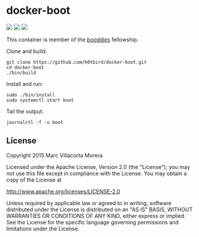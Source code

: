 # docker-boot

[![](https://travis-ci.org/h0tbird/docker-boot.svg?branch=master)](https://travis-ci.org/h0tbird/docker-boot)
[![](https://img.shields.io/imagelayers/image-size/h0tbird/boot/latest.svg)](https://imagelayers.io/?images=h0tbird/boot:latest)
[![](https://img.shields.io/imagelayers/layers/h0tbird/boot/latest.svg)](https://imagelayers.io/?images=h0tbird/boot:latest)

This container is member of the [*booddies*](https://github.com/h0tbird/booddies) fellowship.

Clone and build:
```
git clone https://github.com/h0tbird/docker-boot.git
cd docker-boot
./bin/build
```

Install and run:
```
sudo ./bin/install
sudo systemctl start boot
```

Tail the output:
```
journalctl -f -u boot
```

## License

Copyright 2015 Marc Villacorta Morera

Licensed under the Apache License, Version 2.0 (the "License");
you may not use this file except in compliance with the License.
You may obtain a copy of the License at

http://www.apache.org/licenses/LICENSE-2.0

Unless required by applicable law or agreed to in writing, software
distributed under the License is distributed on an "AS IS" BASIS,
WITHOUT WARRANTIES OR CONDITIONS OF ANY KIND, either express or implied.
See the License for the specific language governing permissions and
limitations under the License.
